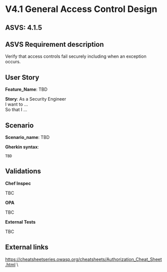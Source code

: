 # V4.1 General Access Control Design

## ASVS: 4.1.5

## ASVS Requirement description

Verify that access controls fail securely including when an exception occurs.

## User Story

**Feature_Name**: TBD

**Story**:
As a Security Engineer\
I want to ...\
So that I ...

## Scenario

**Scenario_name**: TBD

**Gherkin syntax**:

```gherkin
TBD
```

## Validations

**Chef Inspec**

TBC

**OPA**

TBC

**External Tests**

TBC

## External links

<https://cheatsheetseries.owasp.org/cheatsheets/Authorization_Cheat_Sheet.html> \

